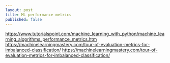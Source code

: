 ```yaml
---
layout: post
title: ML performance metrics
published: false
---
```

<script type="text/javascript" async
  src="https://cdnjs.cloudflare.com/ajax/libs/mathjax/2.7.0/MathJax.js?config=TeX-MML-AM_CHTML">
</script>
<script type="text/x-mathjax-config">
  MathJax.Hub.Config({
    tex2jax: {inlineMath: [['$','$'], ['\\(','\\)']]}
  });
</script>

https://www.tutorialspoint.com/machine_learning_with_python/machine_learning_algorithms_performance_metrics.htm
https://machinelearningmastery.com/tour-of-evaluation-metrics-for-imbalanced-classification/
https://machinelearningmastery.com/tour-of-evaluation-metrics-for-imbalanced-classification/
